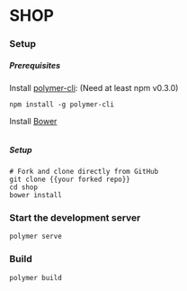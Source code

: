 # SHOP

### Setup

##### Prerequisites

Install [polymer-cli](https://github.com/Polymer/polymer-cli):
(Need at least npm v0.3.0)

    npm install -g polymer-cli

Install [Bower](https://bower.io/)
```npm install -g bower
```


##### Setup
    # Fork and clone directly from GitHub
    git clone {{your forked repo}}
    cd shop
    bower install

### Start the development server

    polymer serve


### Build

    polymer build

